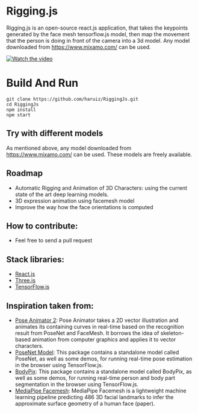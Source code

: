 # Rigging.js 

Rigging.js is an open-source react.js application, that takes the keypoints generated by the face mesh tensorflow.js model, then map the movement that the person is doing in front of the camera into a 3d model. Any model downloaded from https://www.mixamo.com/ can be used. 

[![Watch the video](https://img.youtube.com/vi/OCoEztcBNms/maxresdefault.jpg)](https://youtu.be/OCoEztcBNms)

# Build And Run
````
git clone https://github.com/haruiz/RiggingJs.git
cd RiggingJs
npm install
npm start
```` 

## Try with different models

As mentioned above, any model downloaded from https://www.mixamo.com/ can be used. These models are freely available.

## Roadmap

- Automatic Rigging and Animation of 3D Characters: using the current state of the art deep learning models.
- 3D expression animation using facemesh model 
- Improve the way how the face orientations is computed

## How to contribute:

- Feel free to send a pull request

## Stack libraries:
- [React.js](https://reactjs.org/)
- [Three.js](https://threejs.org/)
- [TensorFlow.js](https://js.tensorflow.org/api/latest/)

## Inspiration taken from:

- [Pose Animator 2](https://github.com/yemount/pose-animator): Pose Animator takes a 2D vector illustration and animates its containing curves in real-time based on the recognition result from PoseNet and FaceMesh. It borrows the idea of skeleton-based animation from computer graphics and applies it to vector characters.
- [PoseNet Model](https://github.com/tensorflow/tfjs-models/tree/master/posenet):
This package contains a standalone model called PoseNet, as well as some demos, for running real-time pose estimation in the browser using TensorFlow.js.
- [BodyPix](https://github.com/tensorflow/tfjs-models/tree/master/body-pix): This package contains a standalone model called BodyPix, as well as some demos, for running real-time person and body part segmentation in the browser using TensorFlow.js.
- [MediaPipe Facemesh](https://github.com/tensorflow/tfjs-models/tree/master/facemesh): MediaPipe Facemesh is a lightweight machine learning pipeline predicting 486 3D facial landmarks to infer the approximate surface geometry of a human face (paper).


